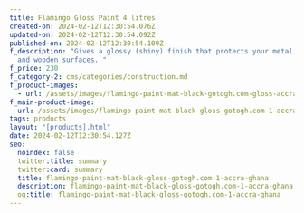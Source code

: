 ```yaml
---
title: Flamingo Gloss Paint 4 litres
created-on: 2024-02-12T12:30:54.076Z
updated-on: 2024-02-12T12:30:54.092Z
published-on: 2024-02-12T12:30:54.109Z
f_description: "Gives a glossy (shiny) finish that protects your metal, masonry
  and wooden surfaces. "
f_price: 230
f_category-2: cms/categories/construction.md
f_product-images:
  - url: /assets/images/flamingo-paint-mat-black-gotogh.com-gloss-accra-ghana.png
f_main-product-image:
  url: /assets/images/flamingo-paint-mat-black-gloss-gotogh.com-1-accra-ghana.png
tags: products
layout: "[products].html"
date: 2024-02-12T12:30:54.127Z
seo:
  noindex: false
  twitter:title: summary
  twitter:card: summary
  title: flamingo-paint-mat-black-gloss-gotogh.com-1-accra-ghana
  description: flamingo-paint-mat-black-gloss-gotogh.com-1-accra-ghana
  og:title: flamingo-paint-mat-black-gloss-gotogh.com-1-accra-ghana
---
```


